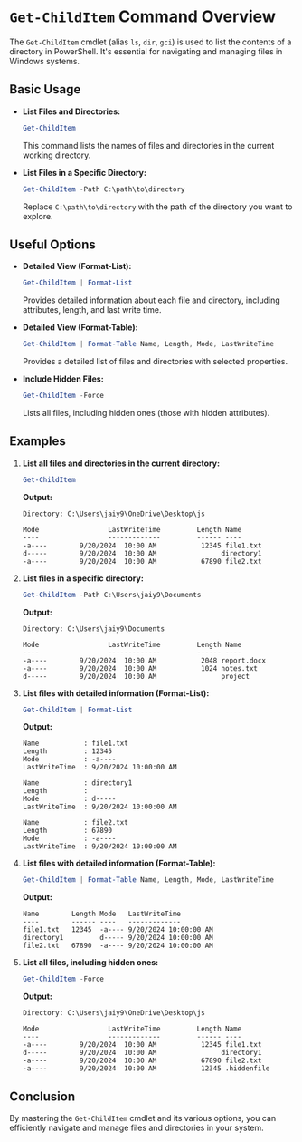 # `Get-ChildItem` Command Overview

The `Get-ChildItem` cmdlet (alias `ls`, `dir`, `gci`) is used to list the contents of a directory in PowerShell. It's essential for navigating and managing files in Windows systems.

## Basic Usage

- **List Files and Directories:**
  ```powershell
  Get-ChildItem
  ```
  This command lists the names of files and directories in the current working directory.

- **List Files in a Specific Directory:**
  ```powershell
  Get-ChildItem -Path C:\path\to\directory
  ```
  Replace `C:\path\to\directory` with the path of the directory you want to explore.

## Useful Options

- **Detailed View (Format-List):**
  ```powershell
  Get-ChildItem | Format-List
  ```
  Provides detailed information about each file and directory, including attributes, length, and last write time.

- **Detailed View (Format-Table):**
  ```powershell
  Get-ChildItem | Format-Table Name, Length, Mode, LastWriteTime
  ```
  Provides a detailed list of files and directories with selected properties.

- **Include Hidden Files:**
  ```powershell
  Get-ChildItem -Force
  ```
  Lists all files, including hidden ones (those with hidden attributes).

## Examples

1. **List all files and directories in the current directory:**
   ```powershell
   Get-ChildItem
   ```
   **Output:**
   ```
   Directory: C:\Users\jaiy9\OneDrive\Desktop\js

   Mode                 LastWriteTime         Length Name
   ----                 -------------         ------ ----
   -a----        9/20/2024  10:00 AM           12345 file1.txt
   d-----        9/20/2024  10:00 AM                directory1
   -a----        9/20/2024  10:00 AM           67890 file2.txt
   ```

2. **List files in a specific directory:**
   ```powershell
   Get-ChildItem -Path C:\Users\jaiy9\Documents
   ```
   **Output:**
   ```
   Directory: C:\Users\jaiy9\Documents

   Mode                 LastWriteTime         Length Name
   ----                 -------------         ------ ----
   -a----        9/20/2024  10:00 AM           2048 report.docx
   -a----        9/20/2024  10:00 AM           1024 notes.txt
   d-----        9/20/2024  10:00 AM                project
   ```

3. **List files with detailed information (Format-List):**
   ```powershell
   Get-ChildItem | Format-List
   ```
   **Output:**
   ```
   Name           : file1.txt
   Length         : 12345
   Mode           : -a----
   LastWriteTime  : 9/20/2024 10:00:00 AM

   Name           : directory1
   Length         : 
   Mode           : d-----
   LastWriteTime  : 9/20/2024 10:00:00 AM

   Name           : file2.txt
   Length         : 67890
   Mode           : -a----
   LastWriteTime  : 9/20/2024 10:00:00 AM
   ```

4. **List files with detailed information (Format-Table):**
   ```powershell
   Get-ChildItem | Format-Table Name, Length, Mode, LastWriteTime
   ```
   **Output:**
   ```
   Name        Length Mode   LastWriteTime
   ----        ------ ----   -------------
   file1.txt   12345  -a---- 9/20/2024 10:00:00 AM
   directory1         d----- 9/20/2024 10:00:00 AM
   file2.txt   67890  -a---- 9/20/2024 10:00:00 AM
   ```

5. **List all files, including hidden ones:**
   ```powershell
   Get-ChildItem -Force
   ```
   **Output:**
   ```
   Directory: C:\Users\jaiy9\OneDrive\Desktop\js

   Mode                 LastWriteTime         Length Name
   ----                 -------------         ------ ----
   -a----        9/20/2024  10:00 AM           12345 file1.txt
   d-----        9/20/2024  10:00 AM                directory1
   -a----        9/20/2024  10:00 AM           67890 file2.txt
   -a----        9/20/2024  10:00 AM           12345 .hiddenfile
   ```

## Conclusion

By mastering the `Get-ChildItem` cmdlet and its various options, you can efficiently navigate and manage files and directories in your system.
